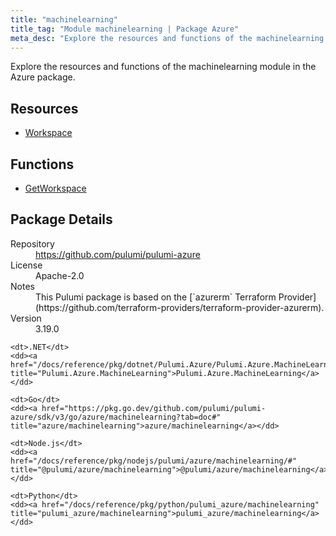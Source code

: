 ```yaml
---
title: "machinelearning"
title_tag: "Module machinelearning | Package Azure"
meta_desc: "Explore the resources and functions of the machinelearning module in the Azure package."
---
```


<!-- WARNING: this file was generated by Pulumi Docs Generator. -->
<!-- Do not edit by hand unless you're certain you know what you are doing! -->

Explore the resources and functions of the machinelearning module in the Azure package.

<h2 id="resources">Resources</h2>
<ul class="api">
    <li><a href="workspace" title="Workspace"><span class="symbol resource"></span>Workspace</a></li>
</ul>

<h2 id="functions">Functions</h2>
<ul class="api">
    <li><a href="getworkspace" title="GetWorkspace"><span class="symbol function"></span>GetWorkspace</a></li>
</ul>

<h2 id="package-details">Package Details</h2>
<dl class="package-details">
	<dt>Repository</dt>
	<dd><a href="https://github.com/pulumi/pulumi-azure">https://github.com/pulumi/pulumi-azure</a></dd>
	<dt>License</dt>
	<dd>Apache-2.0</dd>
	<dt>Notes</dt>
	<dd>This Pulumi package is based on the [`azurerm` Terraform Provider](https://github.com/terraform-providers/terraform-provider-azurerm).</dd>
	<dt>Version</dt>
	<dd>3.19.0</dd>
</dl>



<dl class="tabular">

    <dt>.NET</dt>
    <dd><a href="/docs/reference/pkg/dotnet/Pulumi.Azure/Pulumi.Azure.MachineLearning.html" title="Pulumi.Azure.MachineLearning">Pulumi.Azure.MachineLearning</a></dd>

    <dt>Go</dt>
    <dd><a href="https://pkg.go.dev/github.com/pulumi/pulumi-azure/sdk/v3/go/azure/machinelearning?tab=doc#" title="azure/machinelearning">azure/machinelearning</a></dd>

    <dt>Node.js</dt>
    <dd><a href="/docs/reference/pkg/nodejs/pulumi/azure/machinelearning/#" title="@pulumi/azure/machinelearning">@pulumi/azure/machinelearning</a></dd>

    <dt>Python</dt>
    <dd><a href="/docs/reference/pkg/python/pulumi_azure/machinelearning" title="pulumi_azure/machinelearning">pulumi_azure/machinelearning</a></dd>

</dl>

